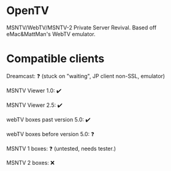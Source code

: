 # OpenTV
MSNTV/WebTV/MSNTV-2 Private Server Revival. Based off eMac&amp;MattMan's WebTV emulator.
# Compatible clients
Dreamcast: ❓ (stuck on "waiting", JP client non-SSL, emulator)

MSNTV Viewer 1.0: ✔️

MSNTV Viewer 2.5: ✔️

webTV boxes past version 5.0: ✔️

webTV boxes before version 5.0: ❓

MSNTV 1 boxes: ❓ (untested, needs tester.)

MSNTV 2 boxes: ❌
